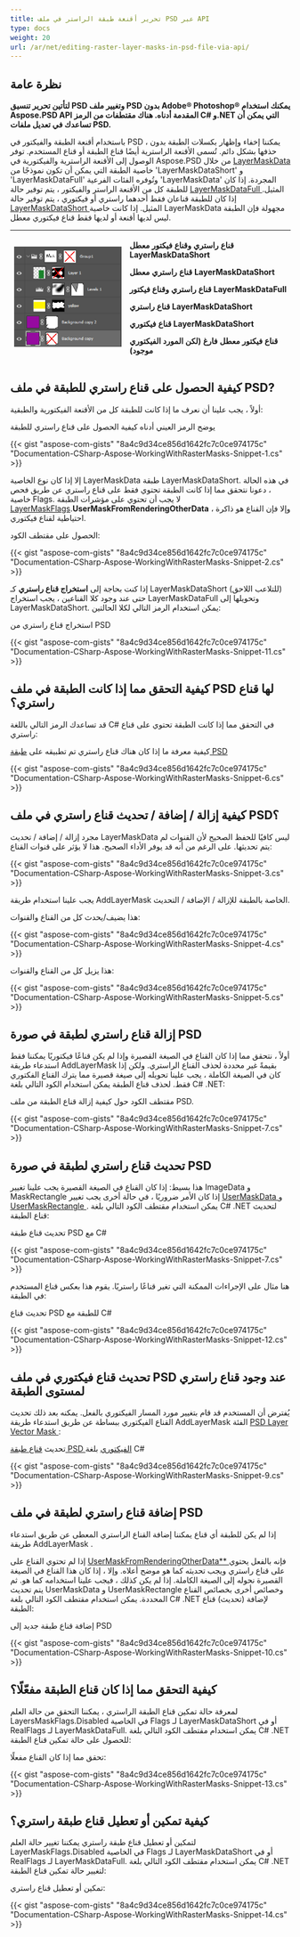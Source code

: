 ```yaml
---
title: تحرير أقنعة طبقة الراستر في ملف PSD عبر API
type: docs
weight: 20
url: /ar/net/editing-raster-layer-masks-in-psd-file-via-api/
---
```


## **نظرة عامة**
**لتأتين تحرير تنسيق PSD وتغيير ملف PSD بدون Adobe® Photoshop® يمكنك استخدام Aspose.PSD API المقدمة أدناه. هناك مقتطفات من الرمز C# و.NET التي يمكن أن تساعدك في تعديل ملفات PSD.**

باستخدام أقنعة الطبقة والفيكتور في PSD ، يمكننا إخفاء وإظهار بكسلات الطبقة بدون حذفها بشكل دائم. تُسمى الأقنعة الراسترية أيضًا قناع الطبقة أو قناع المستخدم. توفر الوصول إلى الأقنعة الراسترية والفيكتورية في Aspose.PSD من خلال [LayerMaskData](https://reference.aspose.com/psd/net/aspose.psd.fileformats.psd.layers/layer/properties/layermaskdata) خاصية الطبقة التي يمكن أن تكون نموذجًا من 'LayerMaskDataShort' و 'LayerMaskDataFull' وتُوفره الفئات الفرعية 'LayerMaskData' المجردة. إذا كان للطبقة كل من الأقنعة الراستر والفيكتور ، يتم توفير حالة [LayerMaskDataFull ](https://reference.aspose.com/psd/net/aspose.psd.fileformats.psd.layers/layermaskdatafull)المثيل. إذا كان للطبقة قناعان فقط أحدهما راستري أو فيكتوري ، يتم توفير حالة [LayerMaskDataShort ](https://reference.aspose.com/psd/net/aspose.psd.fileformats.psd.layers/layermaskdatashort)المثيل. إذا كانت خاصية LayerMaskData مجهولة فإن الطبقة ليس لديها أقنعة أو لديها فقط قناع فيكتوري معطل.

|![todo:image_alt_text](editing-raster-layer-masks-in-psd-file-via-api_1.png)|<p>قناع راستري وقناع فيكتور معطل LayerMaskDataShort</p><p>قناع راستري معطل LayerMaskDataShort</p><p>قناع راستري وقناع فيكتور LayerMaskDataFull</p><p>قناع راستري LayerMaskDataShort</p><p>قناع فيكتوري LayerMaskDataShort</p><p>قناع فيكتور معطل فارغ (لكن المورد الفيكتوري موجود)</p>|
| :- | :- |

## **كيفية الحصول على قناع راستري للطبقة في ملف PSD?**
أولاً ، يجب علينا أن نعرف ما إذا كانت للطبقة كل من الأقنعة الفيكتورية والطبقية:

يوضح الرمز العيني أدناه كيفية الحصول على قناع راستري للطبقة

{{< gist "aspose-com-gists" "8a4c9d34ce856d1642fc7c0ce974175c" "Documentation-CSharp-Aspose-WorkingWithRasterMasks-Snippet-1.cs" >}}

إلا إذا كان نوع الخاصية LayerMaskData طبقة LayerMaskDataShort. في هذه الحالة ، دعونا نتحقق مما إذا كانت الطبقة تحتوي فقط على قناع راستري عن طريق فحص خاصية Flags. لا يجب أن تحتوي على مؤشرات الطبقة [LayerMaskFlags](https://reference.aspose.com/psd/net/aspose.psd.fileformats.psd.layers/layermaskflags).**UserMaskFromRenderingOtherData** ، وإلا فإن القناع هو ذاكرة احتياطية لقناع فيكتوري.

الحصول على مقتطف الكود:

{{< gist "aspose-com-gists" "8a4c9d34ce856d1642fc7c0ce974175c" "Documentation-CSharp-Aspose-WorkingWithRasterMasks-Snippet-2.cs" >}}

إذا كنت بحاجة إلى **استخراج قناع راستري** كـ LayerMaskDataShort (للتلاعب اللاحق) حتى عند وجود كلا القناعين ، يجب استخراج LayerMaskDataFull وتحويلها إلى LayerMaskDataShort. يمكن استخدام الرمز التالي لكلا الحالتين:

استخراج قناع راستري من PSD

{{< gist "aspose-com-gists" "8a4c9d34ce856d1642fc7c0ce974175c" "Documentation-CSharp-Aspose-WorkingWithRasterMasks-Snippet-11.cs" >}}

## **كيفية التحقق مما إذا كانت الطبقة في ملف PSD لها قناع راستري؟**
قد تساعدك الرمز التالي باللغة C# في التحقق مما إذا كانت الطبقة تحتوي على قناع راستري:

كيفية معرفة ما إذا كان هناك قناع راستري تم تطبيقه على [طبقة PSD](/psd/ar/net/psd-layer/)

{{< gist "aspose-com-gists" "8a4c9d34ce856d1642fc7c0ce974175c" "Documentation-CSharp-Aspose-WorkingWithRasterMasks-Snippet-6.cs" >}}

## **كيفية إزالة / إضافة / تحديث قناع راستري في ملف PSD؟**
مجرد إزالة / إضافة / تحديث LayerMaskData ليس كافيًا للحفظ الصحيح لأن القنوات لم يتم تحديثها. على الرغم من أنه قد يوفر الأداء الصحيح. هذا لا يؤثر على قنوات القناع:

{{< gist "aspose-com-gists" "8a4c9d34ce856d1642fc7c0ce974175c" "Documentation-CSharp-Aspose-WorkingWithRasterMasks-Snippet-3.cs" >}}

يجب علينا استخدام طريقة AddLayerMask الخاصة بالطبقة للإزالة / الإضافة / التحديث.

هذا يضيف/يحدث كل من القناع والقنوات:

{{< gist "aspose-com-gists" "8a4c9d34ce856d1642fc7c0ce974175c" "Documentation-CSharp-Aspose-WorkingWithRasterMasks-Snippet-4.cs" >}}

هذا يزيل كل من القناع والقنوات:

{{< gist "aspose-com-gists" "8a4c9d34ce856d1642fc7c0ce974175c" "Documentation-CSharp-Aspose-WorkingWithRasterMasks-Snippet-5.cs" >}}

## **إزالة قناع راستري لطبقة في صورة PSD**
أولاً ، نتحقق مما إذا كان القناع في الصيغة القصيرة وإذا لم يكن قناعًا فيكتوريًا يمكننا فقط استدعاء طريقة AddLayerMask بقيمةً غير محددة لحذف القناع الراستري. ولكن إذا كان في الصيغة الكاملة ، يجب علينا تحويله إلى صيغة قصيرة مما يترك القناع الفكتوري فقط. لحذف قناع الطبقة يمكن استخدام الكود التالي بلغة C# .NET:

مقتطف الكود حول كيفية إزالة قناع الطبقة من ملف PSD.

{{< gist "aspose-com-gists" "8a4c9d34ce856d1642fc7c0ce974175c" "Documentation-CSharp-Aspose-WorkingWithRasterMasks-Snippet-7.cs" >}}

## **تحديث قناع راستري لطبقة في صورة PSD**
هذا بسيط: إذا كان القناع في الصيغة القصيرة يجب علينا تغيير ImageData و MaskRectangle إذا كان الأمر ضروريًا ، في حالة أخرى يجب تغيير [UserMaskData ](https://reference.aspose.com/psd/net/aspose.psd.fileformats.psd.layers/layermaskdatafull/properties/usermaskdata)و [UserMaskRectangle ](https://reference.aspose.com/psd/net/aspose.psd.fileformats.psd.layers/layermaskdatafull/properties/usermaskrectangle). يمكن استخدام مقتطف الكود التالي بلغة C# .NET لتحديث قناع الطبقة:

تحديث قناع طبقة PSD مع C#

{{< gist "aspose-com-gists" "8a4c9d34ce856d1642fc7c0ce974175c" "Documentation-CSharp-Aspose-WorkingWithRasterMasks-Snippet-7.cs" >}}

هنا مثال على الإجراءات الممكنة التي تغير قناعًا راستريًا. يقوم هذا بعكس قناع المستخدم في الطبقة:

تحديث قناع PSD للطبقة مع C#

{{< gist "aspose-com-gists" "8a4c9d34ce856d1642fc7c0ce974175c" "Documentation-CSharp-Aspose-WorkingWithRasterMasks-Snippet-12.cs" >}}

## **تحديث قناع فيكتوري في ملف PSD عند وجود قناع راستري لمستوى الطبقة**
يُفترض أن المستخدم قد قام بتغيير مورد المسار الفيكتوري بالفعل. يمكنه بعد ذلك تحديث القناع الفيكتوري ببساطة عن طريق استدعاء طريقة AddLayerMask الفئة [PSD Layer Vector Mask ](/psd/ar/net/layer-vector-mask/) :

تحديث [قناع طبقة PSD الفيكتوري](/psd/ar/net/layer-vector-mask/) بلغة C#

{{< gist "aspose-com-gists" "8a4c9d34ce856d1642fc7c0ce974175c" "Documentation-CSharp-Aspose-WorkingWithRasterMasks-Snippet-9.cs" >}}

## **إضافة قناع راستري لطبقة في ملف PSD**
إذا لم يكن للطبقة أي قناع يمكننا إضافة القناع الراستري المعطى عن طريق استدعاء طريقة AddLayerMask .

إذا لم تحتوي القناع على [UserMaskFromRenderingOtherData** ](https://reference.aspose.com/psd/java/com.aspose.psd.fileformats.psd.layers/LayerMaskFlags)فإنه بالفعل يحتوي على قناع راستري ويجب تحديثه كما هو موضح أعلاه. وإلا ، إذا كان هذا القناع في الصيغة القصيرة نحوله إلى الصيغة الكاملة. إذا لم يكن كذلك ، فيجب علينا استخدامه كما هو. ثم يتم تحديث UserMaskData و UserMaskRectangle وخصائص أخرى بخصائص القناع المحددة. يمكن استخدام مقتطف الكود التالي بلغة C# .NET لإضافة (تحديث) قناع الطبقة:

إضافة قناع طبقة جديد إلى PSD

{{< gist "aspose-com-gists" "8a4c9d34ce856d1642fc7c0ce974175c" "Documentation-CSharp-Aspose-WorkingWithRasterMasks-Snippet-10.cs" >}}

## **كيفية التحقق مما إذا كان قناع الطبقة مفعّلًا؟**
لمعرفة حالة تمكين قناع الطبقة الراستري ، يمكننا التحقق من حالة العلم LayersMaskFlags.Disabled في الخاصية Flags لـ LayerMaskDataShort أو في RealFlags لـ LayerMaskDataFull. يمكن استخدام مقتطف الكود التالي بلغة C# .NET للحصول على حالة تمكين قناع الطبقة:

تحقق مما إذا كان القناع مفعلًا:

{{< gist "aspose-com-gists" "8a4c9d34ce856d1642fc7c0ce974175c" "Documentation-CSharp-Aspose-WorkingWithRasterMasks-Snippet-13.cs" >}}

## **كيفية تمكين أو تعطيل قناع طبقة راستري؟**
لتمكين أو تعطيل قناع طبقة راستري يمكننا تغيير حالة العلم LayerMaskFlags.Disabled في الخاصية Flags لـ LayerMaskDataShort أو في RealFlags لـ LayerMaskDataFull. يمكن استخدام مقتطف الكود التالي بلغة C# .NET لتغيير حالة تمكين قناع الطبقة:

تمكين أو تعطيل قناع راستري:

{{< gist "aspose-com-gists" "8a4c9d34ce856d1642fc7c0ce974175c" "Documentation-CSharp-Aspose-WorkingWithRasterMasks-Snippet-14.cs" >}}